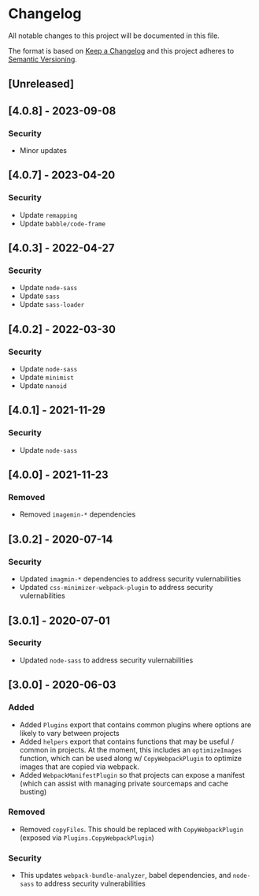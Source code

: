 # Changelog
All notable changes to this project will be documented in this file.

The format is based on [Keep a Changelog](http://keepachangelog.com/en/1.0.0/)
and this project adheres to [Semantic Versioning](http://semver.org/spec/v2.0.0.html).

## [Unreleased]

## [4.0.8] - 2023-09-08

### Security
 - Minor updates

## [4.0.7] - 2023-04-20

### Security
 - Update `remapping`
 - Update `babble/code-frame`

## [4.0.3] - 2022-04-27

### Security
 - Update `node-sass`
 - Update `sass`
 - Update `sass-loader`

## [4.0.2] - 2022-03-30

### Security
 - Update `node-sass`
 - Update `minimist`
 - Update `nanoid`

## [4.0.1] - 2021-11-29

### Security
 - Update `node-sass`

## [4.0.0] - 2021-11-23

### Removed
 - Removed `imagemin-*` dependencies

## [3.0.2] - 2020-07-14

### Security
 - Updated `imagmin-*` dependencies to address security vulernabilities
 - Updated `css-minimizer-webpack-plugin` to address security vulernabilities

## [3.0.1] - 2020-07-01

### Security
 - Updated `node-sass` to address security vulernabilities

## [3.0.0] - 2020-06-03

### Added
 - Added `Plugins` export that contains common plugins where options are likely to vary between projects
 - Added `helpers` export that contains functions that may be useful / common in projects. At the moment, this includes an `optimizeImages` function, which can be used along w/ `CopyWebpackPlugin` to optimize images that are copied via webpack.
 - Added `WebpackManifestPlugin` so that projects can expose a manifest (which can assist with managing private sourcemaps and cache busting)

### Removed
 - Removed `copyFiles`. This should be replaced with `CopyWebpackPlugin` (exposed via `Plugins.CopyWebpackPlugin`)

### Security
 - This updates `webpack-bundle-analyzer`, babel dependencies, and `node-sass` to address security vulnerabilities
